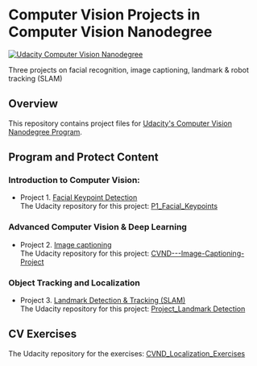 # Computer Vision Projects in Computer Vision Nanodegree
[![Udacity Computer Vision Nanodegree](https://tugan0329.bitbucket.io/imgs/github/cvnd.svg?style=flat-square)](https://www.udacity.com/course/computer-vision-nanodegree--nd891)

Three projects on facial recognition, image captioning, landmark &amp; robot tracking (SLAM)

## Overview
This repository contains project files for [Udacity's Computer Vision Nanodegree Program](https://www.udacity.com/course/computer-vision-nanodegree--nd891).

## Program and Protect Content
### Introduction to Computer Vision:
- Project 1. [Facial Keypoint Detection](./CV_Proj1_facial_detection)<br/>
The Udacity repository for this project: [P1_Facial_Keypoints](https://github.com/udacity/P1_Facial_Keypoints)

### Advanced Computer Vision & Deep Learning
- Project 2. [Image captioning](./CV_Proj2_image_captioning)<br/>
The Udacity repository for this project: [CVND---Image-Captioning-Project](https://github.com/udacity/CVND---Image-Captioning-Project)

### Object Tracking and Localization
- Project 3. [Landmark Detection & Tracking (SLAM)](./CV_Proj3_SLAM)<br/>
The Udacity repository for this project: [Project_Landmark Detection](https://github.com/udacity/CVND_Localization_Exercises/tree/master/Project_Landmark%20Detection)

## CV Exercises
The Udacity repository for the exercises: [CVND_Localization_Exercises](https://github.com/udacity/CVND_Localization_Exercises) 
